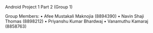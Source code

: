 Android Project 1 Part 2 (Group 1)

Group Members:
•	Afee Mustakali Maknojia (8894390)
•	Navin Shaji Thomas (8898212)
•	Priyanshu Kumar Bhardwaj
•	Vanamuthu Kamaraj (8858763)




